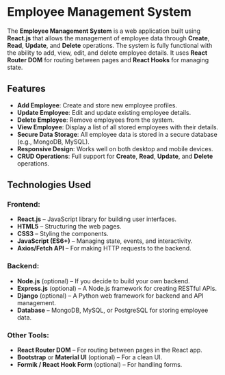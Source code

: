 # Employee Management System

The **Employee Management System** is a web application built using **React.js** that allows the management of employee data through **Create**, **Read**, **Update**, and **Delete** operations. The system is fully functional with the ability to add, view, edit, and delete employee details. It uses **React Router DOM** for routing between pages and **React Hooks** for managing state.

## Features

- **Add Employee**: Create and store new employee profiles.
- **Update Employee**: Edit and update existing employee details.
- **Delete Employee**: Remove employees from the system.
- **View Employee**: Display a list of all stored employees with their details.
- **Secure Data Storage**: All employee data is stored in a secure database (e.g., MongoDB, MySQL).
- **Responsive Design**: Works well on both desktop and mobile devices.
- **CRUD Operations**: Full support for **Create**, **Read**, **Update**, and **Delete** operations.

## Technologies Used

### Frontend:
- **React.js** – JavaScript library for building user interfaces.
- **HTML5** – Structuring the web pages.
- **CSS3** – Styling the components.
- **JavaScript (ES6+)** – Managing state, events, and interactivity.
- **Axios/Fetch API** – For making HTTP requests to the backend.

### Backend:
- **Node.js** (optional) – If you decide to build your own backend.
- **Express.js** (optional) – A Node.js framework for creating RESTful APIs.
- **Django** (optional) – A Python web framework for backend and API management.
- **Database** – MongoDB, MySQL, or PostgreSQL for storing employee data.

### Other Tools:
- **React Router DOM** – For routing between pages in the React app.
- **Bootstrap** or **Material UI** (optional) – For a clean UI.
- **Formik / React Hook Form** (optional) – For handling forms.

